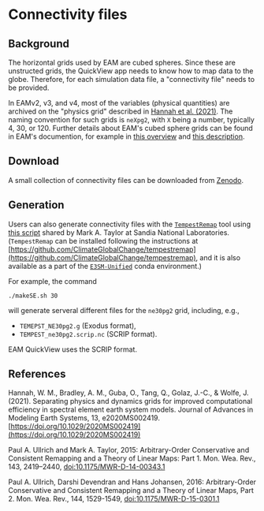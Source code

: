 # Connectivity files


## Background

The horizontal grids used by EAM are cubed spheres. Since these are unstructed
grids, the QuickView app needs to know how to map data to the globe. Therefore,
for each simulation data file, a "connectivity file" needs to be provided.

In EAMv2, v3, and v4, most of the variables (physical quantities) are archived
on the "physics grid" described in
[Hannah et al. (2021)](https://doi.org/10.1029/2020MS002419).
The naming convention for such grids is `neXpg2`, with `X` being a number,
typically 4, 30, or 120. Further details about EAM's cubed sphere grids
can be found in EAM's documention, for example in
[this overview](https://e3sm.atlassian.net/wiki/spaces/DOC/pages/34113147/SE+Atmosphere+Grid+Overview+EAM+CAM)
and [this description](https://e3sm.atlassian.net/wiki/spaces/DOC/pages/872579110/Running+E3SM+on+New+Atmosphere+Grids).

## Download

A small collection of connectivity files can be downloaded from [Zenodo](https://zenodo.org/records/16895849).

## Generation

Users can also generate connectivity files with the [`TempestRemap`](https://github.com/ClimateGlobalChange/tempestremap) tool using [this script](https://github.com/mt5555/remap-ncl/blob/master/makeSE.sh) shared by Mark A. Taylor at Sandia National Laboratories. (`TempestRemap` can be installed following the instructions at [https://github.com/ClimateGlobalChange/tempestremap](https://github.com/ClimateGlobalChange/tempestremap), and it is also available as a part of the [`E3SM-Unified`](https://github.com/E3SM-Project/e3sm-unified) conda environment.)

For example, the command

```
./makeSE.sh 30
```

will generate serveral different files for the `ne30pg2` grid, including, e.g.,

- `TEMEPST_NE30pg2.g`  (Exodus format),
- `TEMPEST_ne30pg2.scrip.nc` (SCRIP format).

EAM QuickView uses the SCRIP format.

## References

Hannah, W. M., Bradley, A. M., Guba, O., Tang, Q., Golaz, J.-C., & Wolfe, J. (2021). Separating physics and dynamics grids for improved computational efficiency in spectral element earth system models. Journal of Advances in Modeling Earth Systems, 13, e2020MS002419. [https://doi.org/10.1029/2020MS002419](https://doi.org/10.1029/2020MS002419)

Paul A. Ullrich and Mark A. Taylor, 2015: Arbitrary-Order Conservative and Consistent Remapping and a Theory of Linear Maps: Part 1. Mon. Wea. Rev., 143, 2419–2440, [doi:10.1175/MWR-D-14-00343.1](https://doi.org/10.1175/MWR-D-14-00343.1)

Paul A. Ullrich, Darshi Devendran and Hans Johansen, 2016: Arbitrary-Order Conservative and Consistent Remapping and a Theory of Linear Maps, Part 2. Mon. Wea. Rev., 144, 1529-1549, [doi:10.1175/MWR-D-15-0301.1](https://doi.org/10.1175/MWR-D-15-0301.1)
